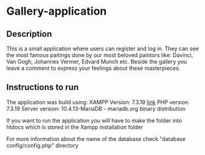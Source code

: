 # Gallery-application

## Description
This is a small application where users can register and log in. They can see the most famous paitings done by our most beloved paintors like: Davinci, Van Gogh, Johannes Vermer, Edvard Munch etc.
Beside the gallery you leave a comment to express your feelings about these masterpieces. 

## Instructions to run
The application was build using:
XAMPP Version: 7.3.19 [link](https://www.apachefriends.org/index.html)
PHP version: 7.3.19
Server version: 10.4.13-MariaDB - mariadb.org binary distribution

If you want to run the application you will have to make the folder into htdocs which is stored in the Xampp installation folder

For more information about the name of the database check "database config/config.php" directory